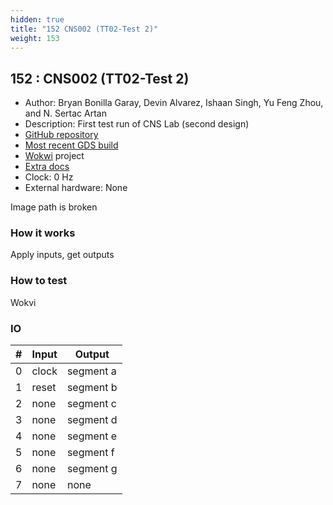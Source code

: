 ```yaml
---
hidden: true
title: "152 CNS002 (TT02-Test 2)"
weight: 153
---
```


## 152 : CNS002 (TT02-Test 2)

* Author: Bryan Bonilla Garay, Devin Alvarez, Ishaan Singh, Yu Feng Zhou, and N. Sertac Artan
* Description: First test run of CNS Lab (second design)
* [GitHub repository](https://github.com/NYIT-CNS/cns002-tt02-submission2)
* [Most recent GDS build](https://github.com/NYIT-CNS/cns002-tt02-submission2/actions/runs/3603687221)
* [Wokwi](https://wokwi.com/projects/349953952950780498) project
* [Extra docs](https://github.com/arta-ns/tt02-cns-submission/blob/main/README.md)
* Clock: 0 Hz
* External hardware: None

Image path is broken

### How it works

Apply inputs, get outputs

### How to test

Wokvi

### IO

| # | Input        | Output       |
|---|--------------|--------------|
| 0 | clock  | segment a |
| 1 | reset  | segment b |
| 2 | none  | segment c |
| 3 | none  | segment d |
| 4 | none  | segment e |
| 5 | none  | segment f |
| 6 | none  | segment g |
| 7 | none  | none |
